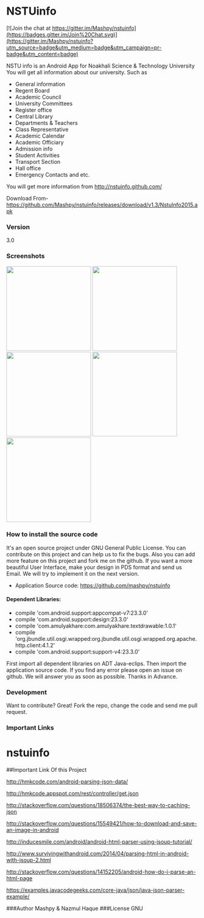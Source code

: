 # NSTUinfo

[![Join the chat at https://gitter.im/Mashpy/nstuinfo](https://badges.gitter.im/Join%20Chat.svg)](https://gitter.im/Mashpy/nstuinfo?utm_source=badge&utm_medium=badge&utm_campaign=pr-badge&utm_content=badge)

NSTU info is an Android App for Noakhali Science & Technology University
You will get all information about our university. Such as

* General information
* Regent Board
* Academic Council
* University Committees
* Register office
* Central Library
* Departments & Teachers
* Class Representative
* Academic Calendar
* Academic Officiary
* Admission info
* Student Activities
* Transport Section
* Hall office
* Emergency Contacts and etc.

You will get more information from http://nstuinfo.github.com/

Download From- https://github.com/Mashpy/nstuinfo/releases/download/v1.3/NstuInfo2015.apk

### Version
3.0

### Screenshots
<img src="https://github.com/Mashpy/nstuinfo/blob/develop/screenshots/mainscreen.png?raw=true" width="222">
<img src="https://github.com/Mashpy/nstuinfo/blob/develop/screenshots/optionmenu.png?raw=true" width="222">
<img src="https://github.com/Mashpy/nstuinfo/blob/develop/screenshots/nointernet.png?raw=true" width="222">
<img src="https://github.com/Mashpy/nstuinfo/blob/develop/screenshots/details.png?raw=true" width="222">
<img src="https://github.com/Mashpy/nstuinfo/blob/develop/screenshots/about.png?raw=true" width="222">

### How to install the source code

It's an open source project under GNU General Public License. You can contribute on this project and can help us to fix the bugs. Also you can add more feature on this project and fork me on the github. If you want a more beautiful User Interface, make your design in PDS format and send us Email. We will try to implement it on the next version.

* Application Source code: https://github.com/mashpy/nstuinfo

#### Dependent Libraries:
*  compile 'com.android.support:appcompat-v7:23.3.0'
*  compile 'com.android.support:design:23.3.0'
*  compile 'com.amulyakhare:com.amulyakhare.textdrawable:1.0.1'
*  compile 'org.jbundle.util.osgi.wrapped:org.jbundle.util.osgi.wrapped.org.apache.http.client:4.1.2'
*  compile 'com.android.support:support-v4:23.3.0'


First import all dependent libraries on ADT Java-eclips. Then import the application source code. If you find any error please open an issue on github. We will answer you as soon as possible. Thanks in Advance.

### Development


Want to contribute? Great!
Fork the repo, change the code and send me pull request.

### Important Links
# nstuinfo

##Important Link Of this Project

http://hmkcode.com/android-parsing-json-data/

http://hmkcode.appspot.com/rest/controller/get.json

http://stackoverflow.com/questions/18506374/the-best-way-to-caching-json

http://stackoverflow.com/questions/15549421/how-to-download-and-save-an-image-in-android

http://inducesmile.com/android/android-html-parser-using-jsoup-tutorial/

http://www.survivingwithandroid.com/2014/04/parsing-html-in-android-with-jsoup-2.html

http://stackoverflow.com/questions/14152205/android-how-do-i-parse-an-html-page

https://examples.javacodegeeks.com/core-java/json/java-json-parser-example/

###Author
Mashpy & Nazmul Haque
###License
GNU
